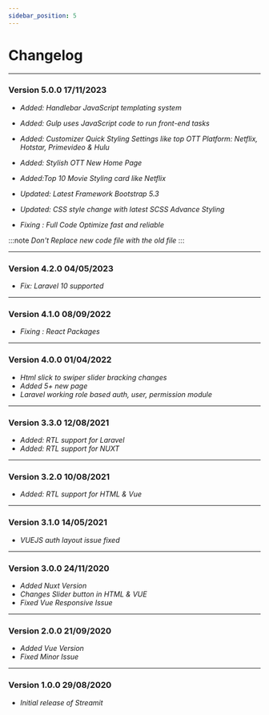 ```yaml
---
sidebar_position: 5
---
```


# Changelog

<hr />

### Version 5.0.0 <span className="badge release_date">17/11/2023</span>

- _Added: Handlebar JavaScript templating system_

- _Added: Gulp uses JavaScript code to run front-end tasks_

- _Added: Customizer Quick Styling Settings like top OTT Platform: Netflix, Hotstar, Primevideo & Hulu_

- _Added: Stylish OTT New Home Page_

- _Added:Top 10 Movie Styling card like Netflix_

- _Updated: Latest Framework Bootstrap 5.3_

- _Updated: CSS style change with latest SCSS Advance Styling_

- _Fixing : Full Code Optimize fast and reliable_

:::note
_Don't Replace new code file with the old file_
:::

<hr />

### Version 4.2.0 <span className="badge release_date">04/05/2023</span>

- _Fix: Laravel 10 supported_

<hr />

### Version 4.1.0 <span className="badge release_date">08/09/2022</span>

- _Fixing : React Packages_

<hr />

### Version 4.0.0 <span className="badge release_date">01/04/2022</span>

- _Html slick to swiper slider bracking changes_
- _Added 5+ new page_
- _Laravel working role based auth, user, permission module_

<hr />

### Version 3.3.0 <span className="badge release_date">12/08/2021</span>

- _Added: RTL support for Laravel_
- _Added: RTL support for NUXT_

<hr />

### Version 3.2.0 <span className="badge release_date">10/08/2021</span>

- _Added: RTL support for HTML & Vue_

<hr />

### Version 3.1.0 <span className="badge release_date">14/05/2021</span>

- _VUEJS auth layout issue fixed_

<hr />

### Version 3.0.0 <span className="badge release_date">24/11/2020</span>

- _Added Nuxt Version_
- _Changes Slider button in HTML & VUE_
- _Fixed Vue Responsive Issue_

<hr />

### Version 2.0.0 <span className="badge release_date">21/09/2020</span>

- _Added Vue Version_
- _Fixed Minor Issue_

<hr />

### Version 1.0.0 <span className="badge release_date">29/08/2020</span>

- _Initial release of Streamit_
